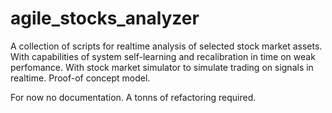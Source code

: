 # agile_stocks_analyzer

A collection of scripts for realtime analysis of selected stock market assets.
With capabilities of system self-learning and recalibration in time on weak perfomance.
With stock market simulator to simulate trading on signals in realtime.
Proof-of concept model.

For now no documentation. A tonns of refactoring required.
